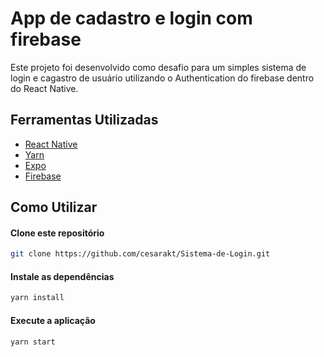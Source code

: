 # App de cadastro e login com firebase

Este projeto foi desenvolvido como desafio para um simples sistema de login e cagastro de usuário utilizando o Authentication do firebase dentro do React Native.

## Ferramentas Utilizadas

* [React Native](https://reactnative.dev/)
* [Yarn](https://yarnpkg.com/)
* [Expo](https://docs.expo.io/)
* [Firebase](https://firebase.google.com/docs)

## Como Utilizar

#### Clone este repositório
```bash
git clone https://github.com/cesarakt/Sistema-de-Login.git
```

#### Instale as dependências
```bash
yarn install
```

#### Execute a aplicação
```bash
yarn start
```


